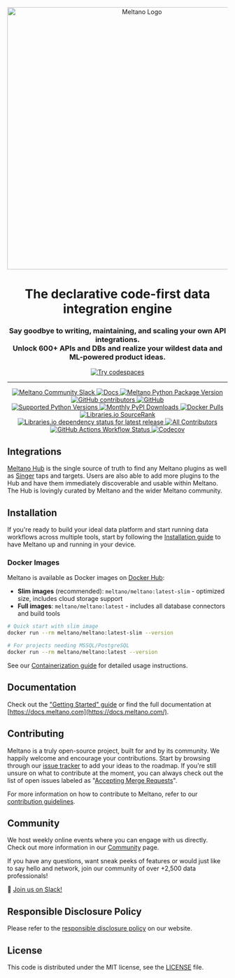 <div align="center">
  <picture align="center" with="600">
    <source media="(prefers-color-scheme: dark)" srcset="https://github.com/meltano/meltano/assets/5394188/59d36ec9-2e02-45ff-98ea-8b5b1f0fb34f">
    <source media="(prefers-color-scheme: light)" srcset="https://github.com/meltano/meltano/assets/5394188/be586327-53b0-43e6-a93e-c7cc2577d9be">
  <img alt="Meltano Logo" src="https://github.com/meltano/meltano/assets/5394188/be586327-53b0-43e6-a93e-c7cc2577d9be" width="600"/>
  </picture>
</div>

<h1 align="center">The declarative code-first data integration engine</h1>
<h3 align="center">Say goodbye to writing, maintaining, and scaling your own API integrations.<br>Unlock 600+ APIs and DBs and realize your wildest data and ML-powered product ideas.</h3>

<div align="center">
<a href="https://meltano.com/demo">
<img alt="Try codespaces" src="https://img.shields.io/static/v1?label=&message=Try live demo with Codespaces&color=02a5a5&style=for-the-badge&logo=github"/>
</a>
</div>

---

<div align="center">
<a href="https://meltano.com/slack">
<img alt="Meltano Community Slack" src="https://img.shields.io/badge/Slack-Join%20the%20Community-blue?logo=slack&labelColor=471E80&color=110B1E"/>
</a>
<a href="https://docs.meltano.com/">
<img alt="Docs" src="https://img.shields.io/website?down_color=red&down_message=offline&label=Docs&up_color=blue&up_message=online&url=https%3A%2F%2Fdocs.meltano.com%2F&labelColor=471E80&color=110B1E"/>
</a>
<a href="https://pypi.org/project/meltano/">
<img alt="Meltano Python Package Version" src="https://img.shields.io/pypi/v/meltano?label=Version&labelColor=471E80&color=110B1E"/>
</a>
<a href="https://github.com/meltano/meltano/graphs/contributors">
<img alt="GitHub contributors" src="https://img.shields.io/github/contributors/meltano/meltano?label=Contributors&labelColor=471E80&color=110B1E"/>
</a>
<a href="https://github.com/meltano/meltano/blob/main/LICENSE">
<img alt="GitHub" src="https://img.shields.io/github/license/meltano/meltano?label=License&labelColor=471E80&color=110B1E"/>
</a>
</div>

<div align="center">
<a href="https://pypi.org/project/meltano/">
<img alt="Supported Python Versions" src="https://img.shields.io/pypi/pyversions/meltano?label=Python&labelColor=471E80&color=110B1E"/>
</a>
<a href="https://pypi.org/project/meltano/">
<img alt="Monthly PyPI Downloads" src="https://img.shields.io/pypi/dm/meltano?label=PyPI%20Downloads&labelColor=471E80&color=110B1E"/>
</a>
<a href="https://hub.docker.com/r/meltano/meltano">
<img alt="Docker Pulls" src="https://img.shields.io/docker/pulls/meltano/meltano?label=Docker%20Pulls&labelColor=471E80&color=110B1E"/>
</a>
</div>

<div align="center">
<a href="https://libraries.io/pypi/meltano/sourcerank">
<img alt="Libraries.io SourceRank" src="https://img.shields.io/librariesio/sourcerank/pypi/meltano?label=SourceRank&labelColor=471E80&color=110B1E"/>
</a>
<a href="https://libraries.io/pypi/meltano">
<img alt="Libraries.io dependency status for latest release" src="https://img.shields.io/librariesio/release/pypi/meltano?label=Dependencies&labelColor=471E80&color=110B1E"/>
</a>
<a href="https://github.com/meltano/meltano/blob/main/CONTRIBUTORS.md">
<img alt="All Contributors" src="https://img.shields.io/github/all-contributors/meltano/meltano?label=All%20Contributors&labelColor=471E80&color=110B1E"/>
</a>
</div>

<div align="center">
<a href="https://github.com/meltano/meltano/actions/workflows/test.yml?query=branch%3Amain">
<img alt="GitHub Actions Workflow Status" src="https://img.shields.io/github/actions/workflow/status/meltano/meltano/test.yml?label=Tests&labelColor=471E80&color=110B1E">
</a>
<a href="https://codecov.io/github/meltano/meltano">
<img alt="Codecov" src="https://img.shields.io/codecov/c/github/meltano/meltano?label=Coverage&labelColor=471E80&color=110B1E">
</a>
</div>

## Integrations

[Meltano Hub](https://hub.meltano.com/) is the single source of truth to find any Meltano plugins as well as [Singer](https://singer.io/) taps and targets. Users are also able to add more plugins to the Hub and have them immediately discoverable and usable within Meltano. The Hub is lovingly curated by Meltano and the wider Meltano community.

## Installation

If you're ready to build your ideal data platform and start running data workflows across multiple tools, start by following the [Installation guide](https://docs.meltano.com/getting-started/installation) to have Meltano up and running in your device.

### Docker Images

Meltano is available as Docker images on [Docker Hub](https://hub.docker.com/r/meltano/meltano):

- **Slim images** (recommended): `meltano/meltano:latest-slim` - optimized size, includes cloud storage support
- **Full images**: `meltano/meltano:latest` - includes all database connectors and build tools

```bash
# Quick start with slim image
docker run --rm meltano/meltano:latest-slim --version

# For projects needing MSSQL/PostgreSQL
docker run --rm meltano/meltano:latest --version
```

See our [Containerization guide](https://docs.meltano.com/guide/containerization) for detailed usage instructions.

## Documentation

Check out the ["Getting Started" guide](https://docs.meltano.com/getting-started) or find the full documentation at [https://docs.meltano.com](https://docs.meltano.com/).

## Contributing

Meltano is a truly open-source project, built for and by its community. We happily welcome and encourage your contributions. Start by browsing through our [issue tracker](https://github.com/meltano/meltano/issues?q=is%3Aopen+is%3Aissue) to add your ideas to the roadmap. If you're still unsure on what to contribute at the moment, you can always check out the list of open issues labeled as "[Accepting Merge Requests](https://github.com/meltano/meltano/issues?q=is%3Aopen+is%3Aissue+label%3A%22accepting+merge+requests%22)".

For more information on how to contribute to Meltano, refer to our [contribution guidelines](https://docs.meltano.com/contribute/).

## Community

We host weekly online events where you can engage with us directly. Check out more information in our [Community](https://meltano.com/community/) page.

If you have any questions, want sneak peeks of features or would just like to say hello and network, join our community of over +2,500 data professionals!

👋 [Join us on Slack!](https://meltano.com/slack)

## Responsible Disclosure Policy

Please refer to the [responsible disclosure policy](https://docs.meltano.com/contribute/responsible-disclosure) on our website.

## License

This code is distributed under the MIT license, see the [LICENSE](https://github.com/meltano/meltano/blob/main/LICENSE) file.
